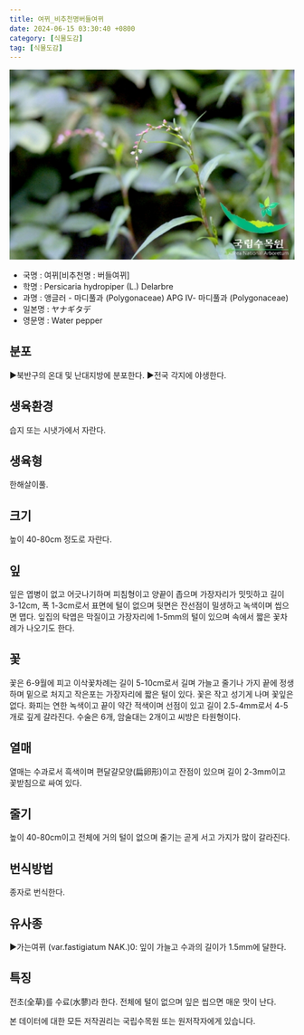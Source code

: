 ```yaml
---
title: 여뀌_비추천명버들여뀌
date: 2024-06-15 03:30:40 +0800
category: [식물도감]
tag: [식물도감]
---
```




![여뀌[비추천명 : 버들여뀌]](/assets/img/fileUpload/plants/basic/Polygonaceae/Persicaria/1288/1_th2.jpg)
- 국명 : 여뀌[비추천명 : 버들여뀌]
- 학명 : Persicaria hydropiper (L.) Delarbre
- 과명 : 앵글러 - 마디풀과 (Polygonaceae) APG Ⅳ- 마디풀과 (Polygonaceae)
- 일본명 : ヤナギタデ
- 영문명 : Water pepper


## 분포
▶북반구의 온대 및 난대지방에 분포한다.
▶전국 각지에 야생한다.
## 생육환경
습지 또는 시냇가에서 자란다.
## 생육형
한해살이풀.
## 크기
높이 40-80cm 정도로 자란다.
## 잎
잎은 엽병이 없고 어긋나기하며 피침형이고 양끝이 좁으며 가장자리가 밋밋하고 길이 3-12cm, 폭 1-3cm로서 표면에 털이 없으며 뒷면은 잔선점이 밀생하고 녹색이며 씹으면 맵다. 잎집의 탁엽은 막질이고 가장자리에 1-5mm의 털이 있으며 속에서 짧은 꽃차례가 나오기도 한다.
## 꽃
꽃은 6-9월에 피고 이삭꽃차례는 길이 5-10cm로서 길며 가늘고 줄기나 가지 끝에 정생하며 밑으로 처지고 작은포는 가장자리에 짧은 털이 있다. 꽃은 작고 성기게 나며 꽃잎은 없다. 화피는 연한 녹색이고 끝이 약간 적색이며 선점이 있고 길이 2.5-4mm로서 4-5개로 깊게 갈라진다. 수술은 6개, 암술대는 2개이고 씨방은 타원형이다.
## 열매
열매는 수과로서 흑색이며 편달걀모양(扁卵形)이고 잔점이 있으며 길이 2-3mm이고 꽃받침으로 싸여 있다.
## 줄기
높이 40-80cm이고 전체에 거의 털이 없으며 줄기는 곧게 서고 가지가 많이 갈라진다.
## 번식방법
종자로 번식한다.
## 유사종
▶가는여뀌 (var.fastigiatum NAK.)0: 잎이 가늘고 수과의 길이가 1.5mm에 달한다.
## 특징
전초(全草)를 수료(水蓼)라 한다. 전체에 털이 없으며 잎은 씹으면 매운 맛이 난다.






본 데이터에 대한 모든 저작권리는 국립수목원 또는 원저작자에게 있습니다.

